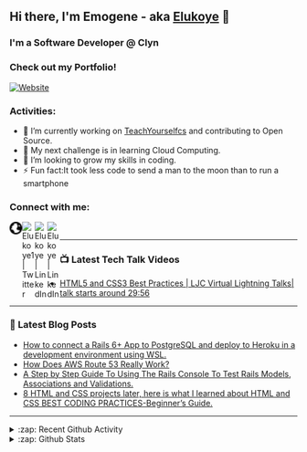 ## Hi there, I'm Emogene - aka [Elukoye](https://elukoye.github.io/new_portfolio/) 👋
### I'm a Software Developer @ Clyn

### Check out my Portfolio!
[![Website](https://img.shields.io/website?label=http://elukoye.codes/&style=for-the-badge&url=https%3A%2F%2Fcodestackr.com)](http://elukoye.codes/)

### Activities:
- 🔭 I’m currently working on [TeachYourselfcs](https://teachyourselfcs.com/) and contributing to Open Source.
- 🌱  My next challenge is in learning Cloud Computing.
- 👯 I’m looking to grow my skills in coding.
- ⚡ Fun fact:It took less code to send a man to the moon than to run a smartphone


### Connect with me:

[<img align="left" alt="elukoye'S webpage" width="22px" src="https://raw.githubusercontent.com/iconic/open-iconic/master/svg/globe.svg"/>](http://elukoye.codes)
[<img align="left" alt="Elukoye1 | Twitter" width="22px" src="https://cdn.jsdelivr.net/npm/simple-icons@v3/icons/twitter.svg" />](https://twitter.com/Elukoye1)
[<img align="left" alt="Elukoye  | LinkedIn" width="22px" src="https://cdn.jsdelivr.net/npm/simple-icons@v3/icons/linkedin.svg" />](https://www.linkedin.com/in/elukoye/)
[<img align="left" alt="Elukoye  | LinkedIn" width="22px" src="https://cdn.jsdelivr.net/npm/simple-icons@v3/icons/medium.svg" />](https://medium.com/@lukoyedith)

<br />

---

### 📺 Latest Tech Talk Videos

<!-- YOUTUBE:START -->
- [HTML5 and CSS3 Best Practices | LJC Virtual Lightning Talks| talk starts around 29:56](https://youtu.be/k0W8SvlfIM8)


---

### 📕 Latest Blog Posts

<!-- BLOG-POST-LIST:START -->
- [How to connect a Rails 6+ App to PostgreSQL and deploy to Heroku in a development environment using WSL.](https://lukoyedith.medium.com/how-to-set-up-postgresql-in-rails-6-in-a-linux-kali-environment-c6d60501100c)
- [How Does AWS Route 53 Really Work?](https://lukoyedith.medium.com/how-does-aws-route-53-really-work-13f3a90701ec)
- [A Step by Step Guide To Using The Rails Console To Test Rails Models, Associations and Validations.](https://medium.com/swlh/a-step-by-step-guide-to-using-the-rails-console-to-test-rails-models-associations-and-validations-986f4825aadf)
- [8 HTML and CSS projects later, here is what I learned about HTML and CSS BEST CODING PRACTICES-Beginner’s Guide.](https://medium.com/@lukoyedith/8-html-and-css-projects-later-here-is-what-i-learned-about-html-and-css-best-coding-9c186e67480) 

<!-- BLOG-POST-LIST:END -->

---

<details>
  <summary>:zap: Recent Github Activity</summary>
  
<!--START_SECTION:activity-->
1. 🐛 Fix Bugs in [PublicLab Open Source Project](https://github.com/publiclab/plots2)  
2. 💪 Built PicToCode App in [Microverse first Hackathon](https://github.com/Elukoye/PicToCode)
3. 🗣 Contributed to [Awesome-Microverse-Student-Articles](https://github.com/Elukoye/Awesome-Microverse-Student-Articles)

<!--END_SECTION:activity-->

</details>

<details>
  <summary>:zap: Github Stats</summary>

 ![Anurag's github stats](https://github-readme-stats.vercel.app/api?username=Elukoye&show_icons=true&theme=tokyonight)

</details>


